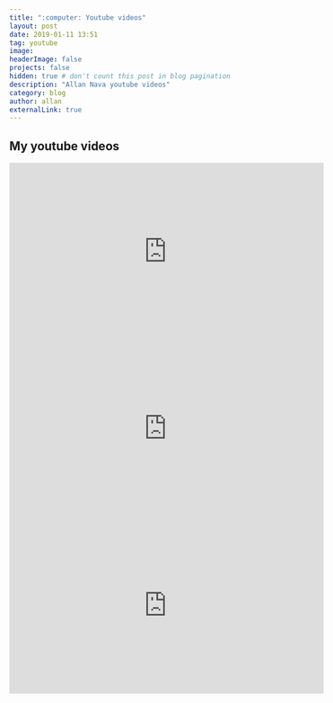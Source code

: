 ```yaml
---
title: ":computer: Youtube videos"
layout: post
date: 2019-01-11 13:51
tag: youtube
image: 
headerImage: false
projects: false
hidden: true # don't count this post in blog pagination
description: "Allan Nava youtube videos"
category: blog
author: allan
externalLink: true
---
```


## My youtube videos


<iframe width="560" height="315" src="https://www.youtube.com/embed/lgCQ88K0DEk" frameborder="0" allow="accelerometer; autoplay; encrypted-media; gyroscope; picture-in-picture" allowfullscreen></iframe>

<iframe width="560" height="315" src="https://www.youtube.com/embed/_ILi53gVKZE" frameborder="0" allow="accelerometer; autoplay; encrypted-media; gyroscope; picture-in-picture" allowfullscreen></iframe>


<iframe width="560" height="315" src="https://www.youtube.com/embed/klKV-DoxQG0" frameborder="0" allow="accelerometer; autoplay; encrypted-media; gyroscope; picture-in-picture" allowfullscreen></iframe>
